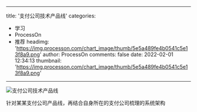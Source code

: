 
---
title: '支付公司技术产品线'
categories: 
 - 学习
 - ProcessOn
 - 推荐
headimg: 'https://img.processon.com/chart_image/thumb/5e5a489fe4b0541c5e13f8a9.png'
author: ProcessOn
comments: false
date: 2022-02-01 12:34:13
thumbnail: 'https://img.processon.com/chart_image/thumb/5e5a489fe4b0541c5e13f8a9.png'
---

<div>   
<img class="thumb" alt="支付公司技术产品线" src="https://img.processon.com/chart_image/thumb/5e5a489fe4b0541c5e13f8a9.png" referrerpolicy="no-referrer">
<p>针对某某支付公司产品线，再结合自身所在的支付公司梳理的系统架构</p>  
</div>
            